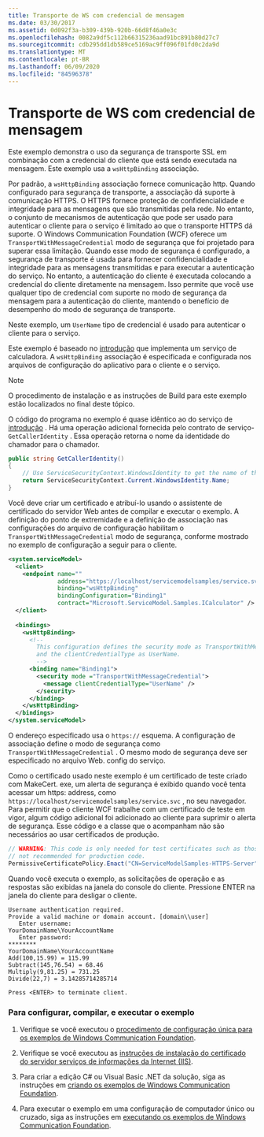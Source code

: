 ```yaml
---
title: Transporte de WS com credencial de mensagem
ms.date: 03/30/2017
ms.assetid: 0d092f3a-b309-439b-920b-66d8f46a0e3c
ms.openlocfilehash: 0082a9df5c112b66315236aad91bc891b80d27c7
ms.sourcegitcommit: cdb295dd1db589ce5169ac9ff096f01fd0c2da9d
ms.translationtype: MT
ms.contentlocale: pt-BR
ms.lasthandoff: 06/09/2020
ms.locfileid: "84596378"
---
```

# <a name="ws-transport-with-message-credential"></a>Transporte de WS com credencial de mensagem
Este exemplo demonstra o uso da segurança de transporte SSL em combinação com a credencial do cliente que está sendo executada na mensagem. Este exemplo usa a `wsHttpBinding` associação.  
  
 Por padrão, a `wsHttpBinding` associação fornece comunicação http. Quando configurado para segurança de transporte, a associação dá suporte à comunicação HTTPS. O HTTPS fornece proteção de confidencialidade e integridade para as mensagens que são transmitidas pela rede. No entanto, o conjunto de mecanismos de autenticação que pode ser usado para autenticar o cliente para o serviço é limitado ao que o transporte HTTPS dá suporte. O Windows Communication Foundation (WCF) oferece um `TransportWithMessageCredential` modo de segurança que foi projetado para superar essa limitação. Quando esse modo de segurança é configurado, a segurança de transporte é usada para fornecer confidencialidade e integridade para as mensagens transmitidas e para executar a autenticação do serviço. No entanto, a autenticação do cliente é executada colocando a credencial do cliente diretamente na mensagem. Isso permite que você use qualquer tipo de credencial com suporte no modo de segurança da mensagem para a autenticação do cliente, mantendo o benefício de desempenho do modo de segurança de transporte.  
  
 Neste exemplo, um `UserName` tipo de credencial é usado para autenticar o cliente para o serviço.  
  
 Este exemplo é baseado no [introdução](getting-started-sample.md) que implementa um serviço de calculadora. A `wsHttpBinding` associação é especificada e configurada nos arquivos de configuração do aplicativo para o cliente e o serviço.  
  
> [!NOTE]
> O procedimento de instalação e as instruções de Build para este exemplo estão localizados no final deste tópico.  
  
 O código do programa no exemplo é quase idêntico ao do serviço de [introdução](getting-started-sample.md) . Há uma operação adicional fornecida pelo contrato de serviço- `GetCallerIdentity` . Essa operação retorna o nome da identidade do chamador para o chamador.  

```csharp
public string GetCallerIdentity()  
{  
    // Use ServiceSecurityContext.WindowsIdentity to get the name of the caller.  
    return ServiceSecurityContext.Current.WindowsIdentity.Name;  
}  
```

 Você deve criar um certificado e atribuí-lo usando o assistente de certificado do servidor Web antes de compilar e executar o exemplo. A definição do ponto de extremidade e a definição de associação nas configurações do arquivo de configuração habilitam o `TransportWithMessageCredential` modo de segurança, conforme mostrado no exemplo de configuração a seguir para o cliente.  
  
```xml  
<system.serviceModel>  
  <client>  
    <endpoint name=""  
              address="https://localhost/servicemodelsamples/service.svc"
              binding="wsHttpBinding"
              bindingConfiguration="Binding1"
              contract="Microsoft.ServiceModel.Samples.ICalculator" />  
  </client>  
  
  <bindings>  
    <wsHttpBinding>  
      <!--   
        This configuration defines the security mode as TransportWithMessageCredential.  
        and the clientCredentialType as UserName.  
        -->  
      <binding name="Binding1">  
        <security mode ="TransportWithMessageCredential">  
          <message clientCredentialType="UserName" />  
        </security>  
      </binding>  
    </wsHttpBinding>  
  </bindings>  
</system.serviceModel>  
```  
  
 O endereço especificado usa o `https://` esquema. A configuração de associação define o modo de segurança como `TransportWithMessageCredential` . O mesmo modo de segurança deve ser especificado no arquivo Web. config do serviço.  
  
 Como o certificado usado neste exemplo é um certificado de teste criado com MakeCert. exe, um alerta de segurança é exibido quando você tenta acessar um https: address, como `https://localhost/servicemodelsamples/service.svc` , no seu navegador. Para permitir que o cliente WCF trabalhe com um certificado de teste em vigor, algum código adicional foi adicionado ao cliente para suprimir o alerta de segurança. Esse código e a classe que o acompanham não são necessários ao usar certificados de produção.  

```csharp
// WARNING: This code is only needed for test certificates such as those created by makecert. It is
// not recommended for production code.  
PermissiveCertificatePolicy.Enact("CN=ServiceModelSamples-HTTPS-Server");  
```
  
 Quando você executa o exemplo, as solicitações de operação e as respostas são exibidas na janela do console do cliente. Pressione ENTER na janela do cliente para desligar o cliente.  
  
```console  
Username authentication required.  
Provide a valid machine or domain account. [domain\\user]  
   Enter username:
YourDomainName\YourAccountName  
   Enter password:
********  
YourDomainName\YourAccountName  
Add(100,15.99) = 115.99  
Subtract(145,76.54) = 68.46  
Multiply(9,81.25) = 731.25  
Divide(22,7) = 3.14285714285714  
  
Press <ENTER> to terminate client.  
```  
  
### <a name="to-set-up-build-and-run-the-sample"></a>Para configurar, compilar, e executar o exemplo  
  
1. Verifique se você executou o [procedimento de configuração única para os exemplos de Windows Communication Foundation](one-time-setup-procedure-for-the-wcf-samples.md).  
  
2. Verifique se você executou as [instruções de instalação do certificado do servidor serviços de informações da Internet (IIS)](iis-server-certificate-installation-instructions.md).  
  
3. Para criar a edição C# ou Visual Basic .NET da solução, siga as instruções em [criando os exemplos de Windows Communication Foundation](building-the-samples.md).  
  
4. Para executar o exemplo em uma configuração de computador único ou cruzado, siga as instruções em [executando os exemplos de Windows Communication Foundation](running-the-samples.md).  
